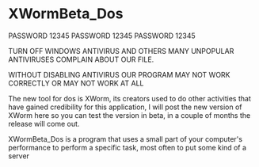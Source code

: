 # XWormBeta_Dos
PASSWORD 12345
PASSWORD 12345
PASSWORD 12345

 TURN OFF WINDOWS ANTIVIRUS AND OTHERS
MANY UNPOPULAR ANTIVIRUSES COMPLAIN ABOUT OUR FILE.

WITHOUT DISABLING ANTIVIRUS OUR PROGRAM MAY NOT WORK CORRECTLY OR MAY NOT WORK AT ALL

The new tool for dos is XWorm, its creators used to do other activities that have gained credibility for this application, I will post the new version of XWorm here so you can test the version in beta, in a couple of months the release will come out.

XWormBeta_Dos is a program that uses a small part of your computer's performance to perform a specific task, most often to put some kind of a server
